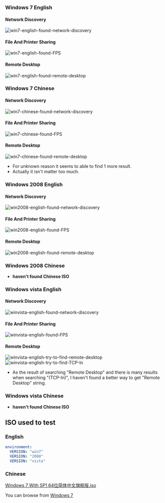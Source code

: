 
### Windows 7 English

#### Network Discovery

![win7-english-found-network-discovery](images/win7-english-found-network-discovery.png)

#### File And Printer Sharing

![win7-english-found-FPS](images/win7-english-found-FPS.png)

#### Remote Desktop

![win7-english-found-remote-desktop](images/win7-english-found-remote-desktop.png)


### Windows 7 Chinese


#### Network Discovery

![win7-chinese-found-network-discovery](images/win7-chinese-found-network-discovery.png)

#### File And Printer Sharing

![win7-chinese-found-FPS](images/win7-chinese-found-FPS.png)

#### Remote Desktop

![win7-chinese-found-remote-desktop](images/win7-chinese-found-remote-desktop.png)

- For unknown reason it seems to able to find 1 more result.
- Actually it isn't matter too much.


### Windows 2008 English

#### Network Discovery

![win2008-english-found-network-discovery](images/win2008-english-found-network-discovery.png)

#### File And Printer Sharing

![win2008-english-found-FPS](images/win2008-english-found-FPS.png)

#### Remote Desktop

![win2008-english-found-remote-desktop](images/win2008-english-found-remote-desktop.png)

### Windows 2008 Chinese

- **haven't found Chinese ISO**

### Windows vista English

#### Network Discovery

![winvista-english-found-network-discovery](images/winvista-english-found-network-discovery.png)

#### File And Printer Sharing

![winvista-english-found-FPS](images/winvista-english-found-FPS.png)

#### Remote Desktop

![winvista-english-try-to-find-remote-desktop](images/winvista-english-try-to-find-remote-desktop.png)
![winvista-english-try-to-find-TCP-In](./images/winvista-english-try-to-find-TCP-In.png)
- As the result of searching "Remote Desktop" and there is many results when searching "(TCP-In)", I haven't found a better way to get "Remote Desktop" string.


### Windows vista Chinese

- **haven't found Chinese ISO**


## ISO used to test

### English

```yaml
environment:
  VERSION: "win7"
  VERSION: "2008"
  VERSION: "vista"
```

### Chinese

[Windows 7 With SP1 64位简体中文旗舰版.iso](https://file.cnxiaobai.com/Windows/%E7%B3%BB%E7%BB%9F%E5%AE%89%E8%A3%85%E5%8C%85/Windows%207/Windows%207%20With%20SP1%2064%E4%BD%8D%E7%AE%80%E4%BD%93%E4%B8%AD%E6%96%87%E6%97%97%E8%88%B0%E7%89%88.iso)

You can browse from [Windows 7](https://file.cnxiaobai.com/Windows/%E7%B3%BB%E7%BB%9F%E5%AE%89%E8%A3%85%E5%8C%85/Windows%207/)
